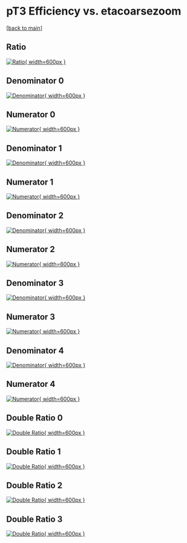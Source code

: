 # pT3 Efficiency vs. etacoarsezoom

[[back to main](./)]



## Ratio

[![Ratio](../mtv/var/pT3_xtr_13_-1_eff_etacoarsezoom.png){ width=600px }](../mtv/var/pT3_xtr_13_-1_eff_etacoarsezoom.pdf)

## Denominator 0

[![Denominator](../mtv/den/pT3_xtr_13_-1_eff_etacoarsezoom_den0.png){ width=600px }](../mtv/den/pT3_xtr_13_-1_eff_etacoarsezoom_den0.pdf)

## Numerator 0

[![Numerator](../mtv/num/pT3_xtr_13_-1_eff_etacoarsezoom_num0.png){ width=600px }](../mtv/num/pT3_xtr_13_-1_eff_etacoarsezoom_num0.pdf)

## Denominator 1

[![Denominator](../mtv/den/pT3_xtr_13_-1_eff_etacoarsezoom_den1.png){ width=600px }](../mtv/den/pT3_xtr_13_-1_eff_etacoarsezoom_den1.pdf)

## Numerator 1

[![Numerator](../mtv/num/pT3_xtr_13_-1_eff_etacoarsezoom_num1.png){ width=600px }](../mtv/num/pT3_xtr_13_-1_eff_etacoarsezoom_num1.pdf)

## Denominator 2

[![Denominator](../mtv/den/pT3_xtr_13_-1_eff_etacoarsezoom_den2.png){ width=600px }](../mtv/den/pT3_xtr_13_-1_eff_etacoarsezoom_den2.pdf)

## Numerator 2

[![Numerator](../mtv/num/pT3_xtr_13_-1_eff_etacoarsezoom_num2.png){ width=600px }](../mtv/num/pT3_xtr_13_-1_eff_etacoarsezoom_num2.pdf)

## Denominator 3

[![Denominator](../mtv/den/pT3_xtr_13_-1_eff_etacoarsezoom_den3.png){ width=600px }](../mtv/den/pT3_xtr_13_-1_eff_etacoarsezoom_den3.pdf)

## Numerator 3

[![Numerator](../mtv/num/pT3_xtr_13_-1_eff_etacoarsezoom_num3.png){ width=600px }](../mtv/num/pT3_xtr_13_-1_eff_etacoarsezoom_num3.pdf)

## Denominator 4

[![Denominator](../mtv/den/pT3_xtr_13_-1_eff_etacoarsezoom_den4.png){ width=600px }](../mtv/den/pT3_xtr_13_-1_eff_etacoarsezoom_den4.pdf)

## Numerator 4

[![Numerator](../mtv/num/pT3_xtr_13_-1_eff_etacoarsezoom_num4.png){ width=600px }](../mtv/num/pT3_xtr_13_-1_eff_etacoarsezoom_num4.pdf)

## Double Ratio 0

[![Double Ratio](../mtv/ratio/pT3_xtr_13_-1_eff_etacoarsezoom_ratio0.png){ width=600px }](../mtv/ratio/pT3_xtr_13_-1_eff_etacoarsezoom_ratio0.pdf)

## Double Ratio 1

[![Double Ratio](../mtv/ratio/pT3_xtr_13_-1_eff_etacoarsezoom_ratio1.png){ width=600px }](../mtv/ratio/pT3_xtr_13_-1_eff_etacoarsezoom_ratio1.pdf)

## Double Ratio 2

[![Double Ratio](../mtv/ratio/pT3_xtr_13_-1_eff_etacoarsezoom_ratio2.png){ width=600px }](../mtv/ratio/pT3_xtr_13_-1_eff_etacoarsezoom_ratio2.pdf)

## Double Ratio 3

[![Double Ratio](../mtv/ratio/pT3_xtr_13_-1_eff_etacoarsezoom_ratio3.png){ width=600px }](../mtv/ratio/pT3_xtr_13_-1_eff_etacoarsezoom_ratio3.pdf)

